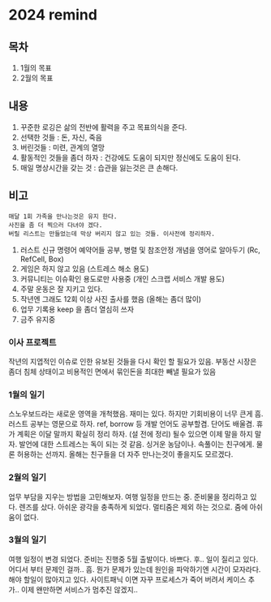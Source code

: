 # 2024 remind

## 목차

1. 1월의 목표
2. 2월의 목표

## 내용

1. 꾸준한 로깅은 삶의 전반에 활력을 주고 목표의식을 준다.
2. 선택한 것들 : 돈, 자신, 죽음
3. 버린것들 : 미련, 관계의 열망
4. 활동적인 것들을 좀더 하자 : 건강에도 도움이 되지만 정신에도 도움이 된다.
5. 매일 명상시간을 갖는 것 : 습관을 잃는것은 큰 손해다.


## 비고

```text
매달 1회 가족을 만나는것은 유지 한다. 
사진을 좀 더 찍으러 다녀야 겠다.
버릴 리스트는 만들었는데 막상 버리지 않고 있는 것들. 이사전에 정리하자.
```

1. 러스트 신규 명령어 예약어들 공부, 병렬 및 참조안정 개념을 영어로 알아두기 (Rc, RefCell, Box)
2. 게임은 하지 않고 있음 (스트레스 해소 용도)
3. 커뮤니티는 이슈확인 용도로만 사용중 (개인 스크랩 서비스 개발 용도)
4. 주말 운동은 잘 지키고 있다.
5. 작년엔 그래도 12회 이상 사진 출사를 했음 (올해는 좀더 많이)
6. 업무 기록용 keep 을 좀더 열심히 쓰자
7. 금주 유지중

### 이사 프로젝트

작년의 지엽적인 이슈로 인한 유보된 것들을 다시 확인 할 필요가 있음.
부동산 시장은 좀더 침체 상태이고 비용적인 면에서 묶인돈을 최대한 빼낼 필요가 있음


### 1월의 일기

스노우보드라는 새로운 영역을 개척했음. 재미는 있다. 하지만 기회비용이 너무 큰게 흠. 
러스트 공부는 영문으로 하자. ref, borrow 등 개발 언어도 공부할겸. 단어도 배울겸. 
휴가 계획은 이달 말까지 확실히 정리 하자. (설 전에 정리) 
될수 있으면 이제 말을 하지 말자. 발언에 대한 스트레스는 독이 되는 것 같음.
싱거운 농담이나. 속풀이는 친구에게. 물론 허용하는 선까지. 
올해는 친구들을 더 자주 만나는것이 좋을지도 모르겠다. 

### 2월의 일기

업무 부담을 지우는 방법을 고민해보자.
여행 일정을 만드는 중. 준비물을 정리하고 있다.
렌즈를 샀다. 아쉬운 광각을 충족하게 되었다.  멀티줌은 제외 하는 것으로.  줌에 아쉬움이 없다.


### 3월의 일기

여행 일정이 변경 되었다.  준비는 진행중 5월 출발이다. 
바쁘다. 후..
일이 질리고 있다. 어디서 부터 문제인 걸까.. 흠. 뭔가 문제가 있는데 원인을 파악하기엔 시간이 모자라다. 해야 할일이 많아지고 있다.
사이트패닉 이면 자꾸 프로세스가 죽어 버려서 케이스 추가.. 이제 왠만하면 서비스가 멈추진 않겠지..